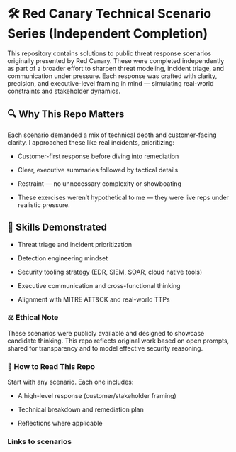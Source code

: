 # 🛠️ Red Canary Technical Scenario Series (Independent Completion)

This repository contains solutions to public threat response scenarios originally presented by Red Canary. These were completed independently as part of a broader effort to sharpen threat modeling, incident triage, and communication under pressure. Each response was crafted with clarity, precision, and executive-level framing in mind — simulating real-world constraints and stakeholder dynamics.

## 🔍 Why This Repo Matters

Each scenario demanded a mix of technical depth and customer-facing clarity. I approached these like real incidents, prioritizing:

- Customer-first response before diving into remediation

- Clear, executive summaries followed by tactical details

- Restraint — no unnecessary complexity or showboating

- These exercises weren’t hypothetical to me — they were live reps under realistic pressure.

## 🧠 Skills Demonstrated

- Threat triage and incident prioritization

- Detection engineering mindset

- Security tooling strategy (EDR, SIEM, SOAR, cloud native tools)

- Executive communication and cross-functional thinking

- Alignment with MITRE ATT&CK and real-world TTPs

### ⚖️ Ethical Note

These scenarios were publicly available and designed to showcase candidate thinking. This repo reflects original work based on open prompts, shared for transparency and to model effective security reasoning.

### 🚀 How to Read This Repo

Start with any scenario. Each one includes:

- A high-level response (customer/stakeholder framing)

- Technical breakdown and remediation plan

- Reflections where applicable

### Links to scenarios


